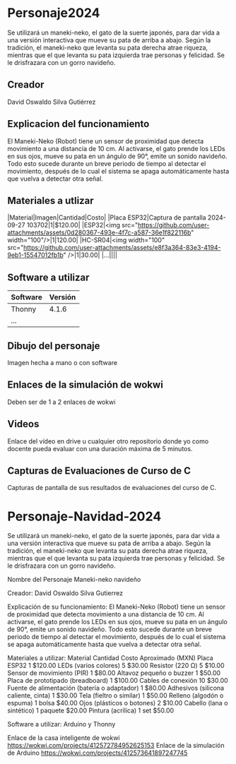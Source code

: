 # Personaje2024
Se utilizará un maneki-neko, el gato de la suerte japonés, para dar vida a una versión interactiva que mueve su pata de arriba a abajo. Según la tradición, el maneki-neko que levanta su pata derecha atrae riqueza, mientras que el que levanta su pata izquierda trae personas y felicidad. Se le drisfrazara con un gorro navideño.
## Creador
David Oswaldo Silva Gutiérrez
## Explicacion del funcionamiento
El Maneki-Neko (Robot) tiene un sensor de proximidad que detecta movimiento a una distancia de 10 cm. Al activarse, el gato prende los LEDs en sus ojos, mueve su pata en un ángulo de 90°, emite un sonido navideño. Todo esto sucede durante un breve periodo de tiempo al detectar el movimiento, después de lo cual el sistema se apaga automáticamente hasta que vuelva a detectar otra señal.

## Materiales a utlizar
|Material|Imagen|Cantidad|Costo|
|Placa ESP32|Captura de pantalla 2024-09-27 103702|1|$120.00|
|ESP32|<img src="https://github.com/user-attachments/assets/0d280367-493e-4f7c-a587-36e1f822116b&quot; width="100"/>|1|120.00|
|HC-SR04|<img width="100" src="https://github.com/user-attachments/assets/e8f3a364-83e3-4194-9eb1-15547012fb1b&quot; />|1|30.00|
|...||||

## Software a utilizar
|Software|Versión|
|--|--|
|Thonny|4.1.6|
|...||

## Dibujo del personaje
Imagen hecha a mano o con software

## Enlaces de la simulación de wokwi
Deben ser de 1 a 2 enlaces de wokwi

## Videos
Enlace del vídeo en drive u cualquier otro repositorio donde yo como docente pueda evaluar con una duración máxima de 5 minutos.

## Capturas de Evaluaciones de Curso de C
Capturas de pantalla de sus resultados de evaluaciones del curso de C.


# Personaje-Navidad-2024
Se utilizará un maneki-neko, el gato de la suerte japonés, para dar vida a una versión interactiva que mueve su pata de arriba a abajo. Según la tradición, el maneki-neko que levanta su pata derecha atrae riqueza, mientras que el que levanta su pata izquierda trae personas y felicidad. Se le drisfrazara con un gorro navideño.

Nombre del Personaje
Maneki-neko navideño 

Creador:
David Oswaldo Silva Gutierrez

Explicación de su funcionamiento:
El Maneki-Neko (Robot) tiene un sensor de proximidad que detecta movimiento a una distancia de 10 cm. Al activarse, el gato prende los LEDs en sus ojos, mueve su pata en un ángulo de 90°, emite un sonido navideño. Todo esto sucede durante un breve periodo de tiempo al detectar el movimiento, después de lo cual el sistema se apaga automáticamente hasta que vuelva a detectar otra señal.

Materiales a utilizar:
Material                                     	Cantidad	Costo Aproximado (MXN)
Placa ESP32	                                    	1	    $120.00
LEDs (varios colores)	                          	5	    $30.00
Resistor (220 Ω)	                              	5	    $10.00
Sensor de movimiento (PIR)	                    	1    	$80.00
Altavoz pequeño o buzzer	                      	1	   	$50.00
Placa de prototipado (breadboard)	              	1	   	$100.00
Cables de conexión		                           10	   	$30.00	
Fuente de alimentación (batería o adaptador)	  	1	   	$80.00
Adhesivos (silicona caliente, cinta)	            1	   	$30.00
Tela (fieltro o similar)	                        1	   	$50.00
Relleno (algodón o espuma)	                      1    bolsa	$40.00
Ojos (plásticos o botones)	                      2	   	$10.00
Cabello (lana o sintético)                      	1    	paquete	$20.00
Pintura (acrílica)	                              1    	set	$50.00

Software a utilizar:
Arduino y Thonny

Enlace de la casa inteligente de wokwi https://wokwi.com/projects/412572784952625153
Enlace de la simulación de Arduino https://wokwi.com/projects/412573641897247745

